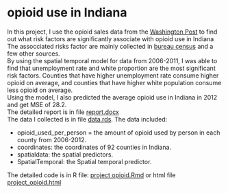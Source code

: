 # opioid use in Indiana
In this project, I use the opioid sales data from the [Washington Post](https://www.washingtonpost.com/graphics/2019/investigations/dea-pain-pill-database/) to find out what risk factors are significantly associate with opioid use in Indiana  <br />
The assocciated risks factor are mainly collected in [bureau census](https://www.census.gov/library/publications/2011/compendia/usa-counties-2011.html#POP) and a few other sources.  <br />
By using the spatial temporal model for data from 2006-2011, I was able to find that unemployment rate and white proportion are the most significant risk factors. Counties that have higher unemployment rate consume higher opioid on average, and counties that have higher white population consume less opioid on average.  <br />
Using the model, I also predicted the average opioid use in Indiana in 2012 and get MSE of 28.2. <br />
The detailed report is in file [report.docx](https://github.com/oceancode1997/opioid-use-in-Indiana/blob/master/report.docx?raw=true) <br />
The data I collected is in file [data.rds](https://github.com/oceancode1997/opioid-use-in-Indiana/blob/master/Data.rds?raw=true). The data included: <br />
  - opioid_used_per_person = the amount of opioid used by person in each county from 2006-2012. <br />
  - coordinates: the coordinates of 92 counties in Indiana. <br />
  - spatialdata: the spatial predictors. <br />
  - SpatialTemporal: the Spatial temporal predictor. <br />

The detailed code is in R file: [project opioid.Rmd](https://github.com/oceancode1997/opioid-use-in-Indiana/blob/master/project%20opioid.Rmd) or html file [project_opioid.html](https://github.com/oceancode1997/opioid-use-in-Indiana/raw/master/project_opioid.html)
